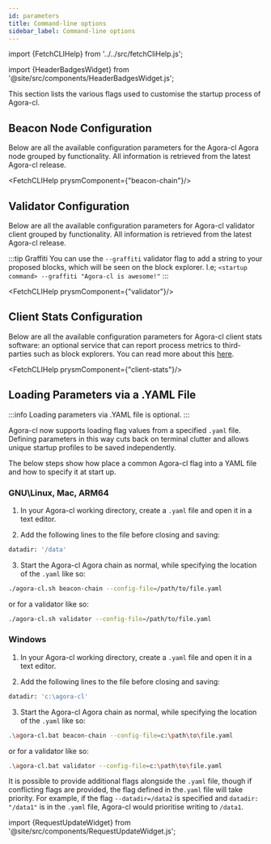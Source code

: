 ```yaml
---
id: parameters
title: Command-line options
sidebar_label: Command-line options
---
```


import {FetchCLIHelp} from '../../src/fetchCliHelp.js';

import {HeaderBadgesWidget} from '@site/src/components/HeaderBadgesWidget.js';


This section lists the various flags used to customise the startup process of Agora-cl.

## Beacon Node Configuration

Below are all the available configuration parameters for the Agora-cl Agora node grouped by functionality. All information is retrieved from the latest Agora-cl release.

<FetchCLIHelp prysmComponent={"beacon-chain"}/>

## Validator Configuration

Below are all the available configuration parameters for Agora-cl validator client grouped by functionality. All information is retrieved from the latest Agora-cl release.

:::tip Graffiti
You can use the `--graffiti` validator flag to add a string to your proposed blocks, which will be seen on the block explorer. I.e; `<startup command> --graffiti "Agora-cl is awesome!"`
:::

<FetchCLIHelp prysmComponent={"validator"}/>

## Client Stats Configuration

Below are all the available configuration parameters for Agora-cl client stats software: an optional service that can report process metrics to third-parties such as block explorers. You can read more about this [here](/docs/agora-cl-usage/client-stats).

<FetchCLIHelp prysmComponent={"client-stats"}/>

## Loading Parameters via a .YAML File

:::info
Loading parameters via .YAML file is optional.
:::

Agora-cl now supports loading flag values from a specified `.yaml` file. Defining parameters in this way cuts back on terminal clutter and allows unique startup profiles to be saved independently.

The below steps show how place a common Agora-cl flag into a YAML file and how to specify it at start up.

### GNU\Linux, Mac, ARM64
1. In your Agora-cl working directory, create a `.yaml` file and open it in a text editor.

2. Add the following lines to the file before closing and saving:
```sh
datadir: '/data'
```

3. Start the Agora-cl Agora chain as normal, while specifying the location of the `.yaml` like so:
```sh
./agora-cl.sh beacon-chain --config-file=/path/to/file.yaml
```
or for a validator like so:
```sh
./agora-cl.sh validator --config-file=/path/to/file.yaml
```

### Windows
1. In your Agora-cl working directory, create a `.yaml` file and open it in a text editor.

2. Add the following lines to the file before closing and saving:
```sh
datadir: 'c:\agora-cl'
```

3. Start the Agora-cl Agora chain as normal, while specifying the location of the `.yaml` like so:
```sh
.\agora-cl.bat beacon-chain --config-file=c:\path\to\file.yaml
```
or for a validator like so:
```sh
.\agora-cl.bat validator --config-file=c:\path\to\file.yaml
```

It is possible to provide additional flags alongside the `.yaml` file, though if conflicting flags are provided, the flag defined in the`.yaml` file will take priority. For example, if the flag `--datadir=/data2` is specified and `datadir: "/data1"` is in the `.yaml` file, Agora-cl would prioritise writing to `/data1`.


import {RequestUpdateWidget} from '@site/src/components/RequestUpdateWidget.js';

<RequestUpdateWidget />
